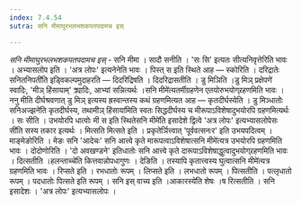 ```yaml
---
index: 7.4.54
sutra: सनि मीमाघुरभलभशकपतपदामच इस्

---
```

_सनि मीमाघुरभलभशकपतपदामच इस्_ - सनि मीमा । सादौ सनीति । 'सः सि' इत्यतः सीत्यनिवृत्तेरिति भावः । अभ्यासलोप इति । 'अत्र लोपः' इत्यनेनेति भावः । पिस्त् स इति स्थिते आह —  स्कोरिति । दरिद्रातेः सनितनिपती॑ति इड्विकल्पमुदाहरति —  दिदरिद्रिषति । दिदरिद्रासतीति । डु मिञिति ।डु मिञ् प्रक्षेपणे॑ स्वादिः, 'मीञ् हिंसायाम्' क्र्यादिः, आभ्यां सन्नित्यर्थः ।सनि मीमे॑त्यतर्मीग्रहणेन एतयोरुभयोग्र्रहणमिति भावः । ननु मीति दीर्घश्रवणात् डु मिञ् इत्यस्य ह्रस्वान्तस्य कथं ग्रहणमित्यत आह —  कृतदीर्घस्येति । डु मिञ्धातोः सनिअज्झने॑ति कृतदीर्घस्य, तथामीञ् हिंसाया॑मिति स्वतः सिद्धदीर्घस्य च मीरूपाऽविशेषादुभयोरपि ग्रहणमित्यर्थः । सः सीति । उभयोरपि धात्वोः मी स इति स्थितेसनि मीमे॑ति इसादेशे द्वित्वे 'अत्र लोपः' इत्यभ्यासलोपेसः सी॑ति सस्य तकार इत्यर्थः । मित्सति मित्सते इति । प्रकृतेर्ञित्त्वात् 'पूर्ववत्सनःर' इति उभयपदित्वम् । माङ्मेङोरिति । मेङः सनि 'आदेचः' सनि आत्त्वे कृते मारूपत्वाऽविशेषात्सनि मीमे॑त्यत्र उभयोरपि ग्रहणमिति भावः । दोदोणोरिति । 'दो अवखण्डने' इतिधातोः सनि आत्त्वे कृते दारूपाऽविशेषाद्धुत्वादुभयोग्र्रहणमिति भावः । दित्सतीति ।हलन्ताच्चे॑ति कित्तवान्नोपधागुणः । देङिति । तस्यापि कृतात्त्वस्य घुत्वात्सनि मीमे॑त्यत्र ग्रहणमिति भावः । रिप्सते इति । रभधातोः रूपम् । लिप्सते इति । लभधातो रूपम् । पित्सतीति । पत्लृधातो रूपम् । पदधातोः पित्सते इति रूपम् । सनि इस् वाच्य इति ।आकारस्ये॑ति शेषः ।ष रित्सतीति । सनि इसादेशः । 'अत्र लोपः' इत्यभ्यासलोपः ।